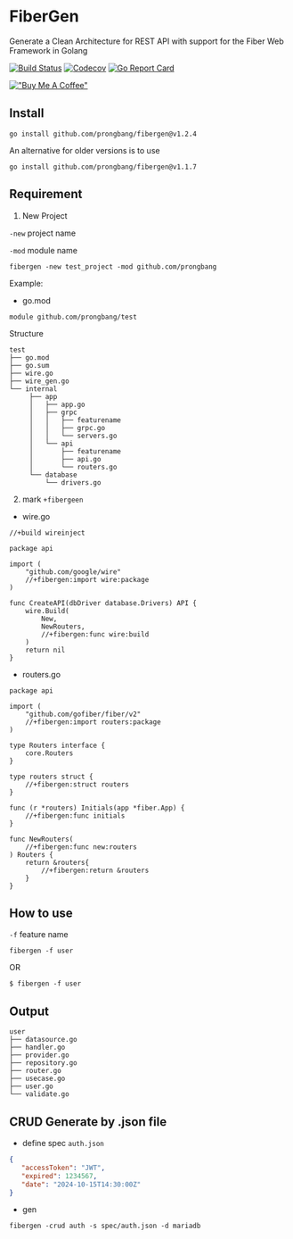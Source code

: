 # FiberGen

Generate a Clean Architecture for REST API with support for the Fiber Web Framework in Golang

[![Build Status](http://img.shields.io/travis/prongbang/fibergen.svg)](https://travis-ci.org/prongbang/fibergen)
[![Codecov](https://img.shields.io/codecov/c/github/prongbang/fibergen.svg)](https://codecov.io/gh/prongbang/fibergen)
[![Go Report Card](https://goreportcard.com/badge/github.com/prongbang/fibergen)](https://goreportcard.com/report/github.com/prongbang/fibergen)

[!["Buy Me A Coffee"](https://www.buymeacoffee.com/assets/img/custom_images/orange_img.png)](https://www.buymeacoffee.com/prongbang)

## Install

```shell
go install github.com/prongbang/fibergen@v1.2.4
```

An alternative for older versions is to use

```shell
go install github.com/prongbang/fibergen@v1.1.7
```

## Requirement

1. New Project

`-new`  project name

`-mod`  module name

```shell
fibergen -new test_project -mod github.com/prongbang
```

Example:

- go.mod

```
module github.com/prongbang/test
```

Structure

```
test
├── go.mod
├── go.sum
├── wire.go
├── wire_gen.go
└── internal
     ├── app
	 │   ├── app.go
	 │	 ├── grpc
	 │   │   ├── featurename
	 │   │   ├── grpc.go
	 │   │   └── servers.go
	 │   └── api
	 │       ├── featurename
	 │       ├── api.go
	 │       └── routers.go
     └── database
         └── drivers.go
```

2. mark `+fibergeen`

- wire.go

```golang
//+build wireinject

package api

import (
	"github.com/google/wire"
	//+fibergen:import wire:package
)

func CreateAPI(dbDriver database.Drivers) API {
	wire.Build(
		New,
		NewRouters,
		//+fibergen:func wire:build
	)
	return nil
}
```

- routers.go

```golang
package api

import (
	"github.com/gofiber/fiber/v2"
	//+fibergen:import routers:package
)

type Routers interface {
	core.Routers
}

type routers struct {
	//+fibergen:struct routers
}

func (r *routers) Initials(app *fiber.App) {
	//+fibergen:func initials
}

func NewRouters(
	//+fibergen:func new:routers
) Routers {
	return &routers{
		//+fibergen:return &routers
	}
}
```

## How to use

`-f`  feature name

```shell script
fibergen -f user
```
OR

```shell script
$ fibergen -f user
```

## Output

```
user
├── datasource.go
├── handler.go
├── provider.go
├── repository.go
├── router.go
├── usecase.go
├── user.go
└── validate.go
```

## CRUD Generate by .json file

- define spec `auth.json`

```json
{
   "accessToken": "JWT",
   "expired": 1234567,
   "date": "2024-10-15T14:30:00Z"
}
```

- gen

```shell
fibergen -crud auth -s spec/auth.json -d mariadb
```
